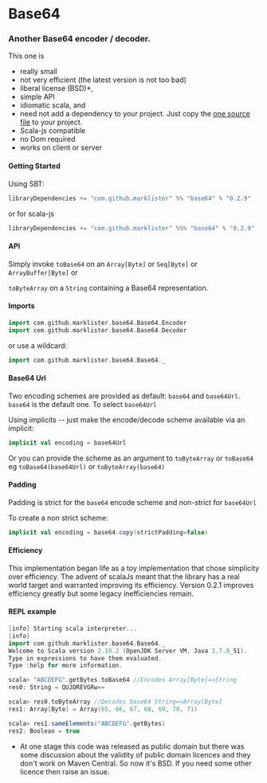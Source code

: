 # Base64

### Another Base64 encoder / decoder.

This one is 
 + really small
 + not very efficient (the latest version is not too bad)
 + liberal license (BSD)*,
 + simple API
 + idiomatic scala, and 
 + need not add a dependency to your project.  Just copy the [one source file](https://github.com/marklister/base64/blob/master/shared/src/main/scala/Base64.scala) to your project.
 + Scala-js compatible
 + no Dom required
 + works on client or server 
 
#### Getting Started

Using SBT:
```sbt
libraryDependencies += "com.github.marklister" %% "base64" % "0.2.9"
```
or for scala-js
```sbt
libraryDependencies += "com.github.marklister" %%% "base64" % "0.2.9"
```

#### API

Simply invoke `toBase64` on an `Array[Byte]`  or `Seq[Byte]` or `ArrayBuffer[Byte]` or

`toByteArray` on a `String` containing a Base64 representation.

#### Imports

```scala
import com.github.marklister.base64.Base64.Encoder 
import com.github.marklister.base64.Base64.Decoder
```

or use a wildcard:

```scala
import com.github.marklister.base64.Base64._
```

#### Base64 Url

Two encoding schemes are provided as default: `base64` and `base64Url`.  `base64` is the default one.  To select
`base64Url`

Using implicits -- just make the encode/decode scheme available via an implicit:

```scala
implicit val encoding = base64Url
```

Or you can provide the scheme as an argument to `toByteArray` or `toBase64` eg `toBase64(base64Url)` or `toByteArray(base64)`

#### Padding

Padding is strict for the `base64` encode scheme and non-strict for `base64Url`

To create a non strict scheme:

```scala
implicit val encoding = base64.copy(strictPadding=false)
```

#### Efficiency

This implementation began life as a toy implementation that chose simplicity over efficiency.
The advent of scalaJs meant that the library has a real world target and warranted
improving its efficiency.  Version 0.2.1 improves efficiency greatly but some legacy inefficiencies remain. 

#### REPL example

```sbt
[info] Starting scala interpreter...
[info] 
import com.github.marklister.base64.Base64._
Welcome to Scala version 2.10.2 (OpenJDK Server VM, Java 1.7.0_51).
Type in expressions to have them evaluated.
Type :help for more information.

scala> "ABCDEFG".getBytes.toBase64 //Encodes Array[Byte]=>String
res0: String = QUJDREVGRw==

scala> res0.toByteArray //Decodes base64 String=>Array[Byte]
res1: Array[Byte] = Array(65, 66, 67, 68, 69, 70, 71)

scala> res1.sameElements("ABCDEFG".getBytes)
res2: Boolean = true
```


* At one stage this code was released as public domain but there was some discussion about the validity of public
  domain licences and they don't work on Maven Central.  So now it's BSD.  If you need some other licence then raise an
  issue.
